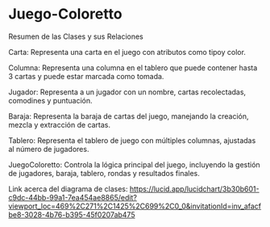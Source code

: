 # Juego-Coloretto
Resumen de las Clases y sus Relaciones


Carta: Representa una carta en el juego con atributos como tipoy color.

Columna: Representa una columna en el tablero que puede contener hasta 3 cartas y puede estar marcada como tomada.

Jugador: Representa a un jugador con un nombre, cartas recolectadas, comodines y puntuación.

Baraja: Representa la baraja de cartas del juego, manejando la creación, mezcla y extracción de cartas.

Tablero: Representa el tablero de juego con múltiples columnas, ajustadas al número de jugadores.

JuegoColoretto: Controla la lógica principal del juego, incluyendo la gestión de jugadores, baraja, tablero, rondas y resultados finales.

Link acerca del diagrama de clases:
https://lucid.app/lucidchart/3b30b601-c9dc-44bb-99a1-7ea454ae8865/edit?viewport_loc=469%2C271%2C1425%2C699%2C0_0&invitationId=inv_afacfbe8-3028-4b76-b395-45f0207ab475

